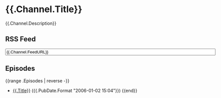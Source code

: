 # {{.Channel.Title}}

{{.Channel.Description}}

## RSS Feed
<input type="text" value="{{.Channel.FeedURL}}" size="80" readonly>

## Episodes
{{range .Episodes | reverse -}}
- [{{.Title}}]({{.URL.Path}}) ({{.PubDate.Format "2006-01-02 15:04"}})
{{end}}
